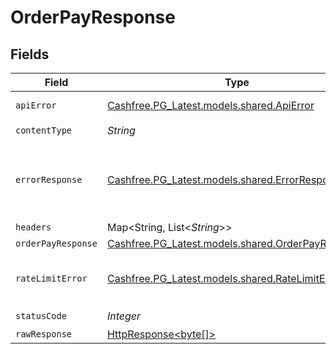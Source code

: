 # OrderPayResponse


## Fields

| Field                                                                                                                    | Type                                                                                                                     | Required                                                                                                                 | Description                                                                                                              |
| ------------------------------------------------------------------------------------------------------------------------ | ------------------------------------------------------------------------------------------------------------------------ | ------------------------------------------------------------------------------------------------------------------------ | ------------------------------------------------------------------------------------------------------------------------ |
| `apiError`                                                                                                               | [Cashfree.PG_Latest.models.shared.ApiError](../../models/shared/ApiError.md)                                             | :heavy_minus_sign:                                                                                                       | API related Errors                                                                                                       |
| `contentType`                                                                                                            | *String*                                                                                                                 | :heavy_check_mark:                                                                                                       | N/A                                                                                                                      |
| `errorResponse`                                                                                                          | [Cashfree.PG_Latest.models.shared.ErrorResponse](../../models/shared/ErrorResponse.md)                                   | :heavy_minus_sign:                                                                                                       | Any bad or invalid request will lead to following error object                                                           |
| `headers`                                                                                                                | Map<String, List<*String*>>                                                                                              | :heavy_minus_sign:                                                                                                       | N/A                                                                                                                      |
| `orderPayResponse`                                                                                                       | [Cashfree.PG_Latest.models.shared.OrderPayResponse](../../models/shared/OrderPayResponse.md)                             | :heavy_minus_sign:                                                                                                       | OK                                                                                                                       |
| `rateLimitError`                                                                                                         | [Cashfree.PG_Latest.models.shared.RateLimitError](../../models/shared/RateLimitError.md)                                 | :heavy_minus_sign:                                                                                                       | Either ports issue or too many requests                                                                                  |
| `statusCode`                                                                                                             | *Integer*                                                                                                                | :heavy_check_mark:                                                                                                       | N/A                                                                                                                      |
| `rawResponse`                                                                                                            | [HttpResponse<byte[]>](https://docs.oracle.com/en/java/javase/11/docs/api/java.net.http/java/net/http/HttpResponse.html) | :heavy_minus_sign:                                                                                                       | N/A                                                                                                                      |
